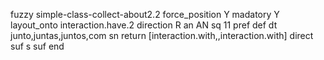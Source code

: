 fuzzy simple-class-collect-about2.2
   force_position Y
   madatory Y
   layout_onto interaction.have.2
   direction R
   an AN
   sq 11
   pref 
   def 
    dt junto,juntas,juntos,com
    sn 
    return [interaction.with,,interaction.with]
    direct 
   suf s
   suf 
end

